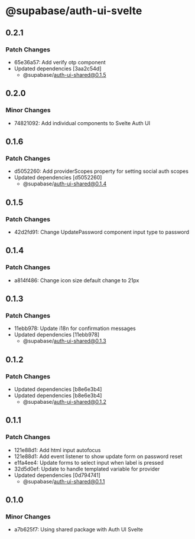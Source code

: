 # @supabase/auth-ui-svelte

## 0.2.1

### Patch Changes

- 65e36a57: Add verify otp component
- Updated dependencies [3aa2c54d]
  - @supabase/auth-ui-shared@0.1.5

## 0.2.0

### Minor Changes

- 74821092: Add individual components to Svelte Auth UI

## 0.1.6

### Patch Changes

- d5052260: Add providerScopes property for setting social auth scopes
- Updated dependencies [d5052260]
  - @supabase/auth-ui-shared@0.1.4

## 0.1.5

### Patch Changes

- 42d2fd91: Change UpdatePassword component input type to password

## 0.1.4

### Patch Changes

- a814f486: Change icon size default change to 21px

## 0.1.3

### Patch Changes

- 11ebb978: Update i18n for confirmation messages
- Updated dependencies [11ebb978]
  - @supabase/auth-ui-shared@0.1.3

## 0.1.2

### Patch Changes

- Updated dependencies [b8e6e3b4]
- Updated dependencies [b8e6e3b4]
  - @supabase/auth-ui-shared@0.1.2

## 0.1.1

### Patch Changes

- 121e88d1: Add html input autofocus
- 121e88d1: Add event listener to show update form on password reset
- e1fa4ee4: Update forms to select input when label is pressed
- 32d5d0ef: Update to handle templated variable for provider
- Updated dependencies [0d794741]
  - @supabase/auth-ui-shared@0.1.1

## 0.1.0

### Minor Changes

- a7b625f7: Using shared package with Auth UI Svelte
